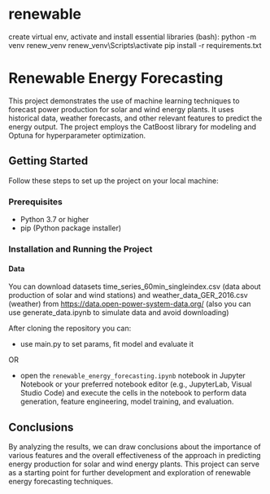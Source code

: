 # renewable

create virtual env, activate and install essential libraries (bash):
python -m venv renew_venv
renew_venv\Scripts\activate
pip install -r requirements.txt

# Renewable Energy Forecasting

This project demonstrates the use of machine learning techniques to forecast power production for solar and wind energy plants. It uses historical data, weather forecasts, and other relevant features to predict the energy output. The project employs the CatBoost library for modeling and Optuna for hyperparameter optimization.

## Getting Started

Follow these steps to set up the project on your local machine:

### Prerequisites

- Python 3.7 or higher
- pip (Python package installer)

### Installation and Running the Project

#### Data

You can download datasets time_series_60min_singleindex.csv (data about production of solar and wind stations) and weather_data_GER_2016.csv (weather) from https://data.open-power-system-data.org/
(also you can use generate_data.ipynb to simulate data and avoid downloading)

After cloning the repository you can:

 - use main.py to set params, fit model and evaluate it

 OR

 - open the `renewable_energy_forecasting.ipynb` notebook in Jupyter Notebook or your preferred notebook editor (e.g., JupyterLab, Visual Studio Code) and execute the cells in the notebook to perform data generation, feature engineering, model training, and evaluation.


## Conclusions

By analyzing the results, we can draw conclusions about the importance of various features and the overall effectiveness of the approach in predicting energy production for solar and wind energy plants. This project can serve as a starting point for further development and exploration of renewable energy forecasting techniques.